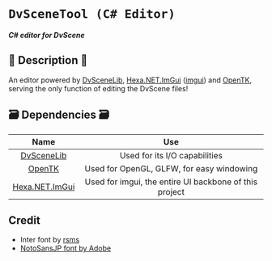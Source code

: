 # `DvSceneTool (C# Editor)`

**_C# editor for DvScene_**

## 📜 Description 📜

An editor powered by <a href="https://github.com/Ashrindy/DvSceneLib">DvSceneLib</a>, <a href="https://github.com/HexaEngine/Hexa.NET.ImGui">Hexa.NET.ImGui</a> (<a href="https://github.com/ocornut/imgui">imgui</a>) and <a href="https://opentk.net/">OpenTK</a>, serving the only function of editing the DvScene files!

## 🗃 Dependencies 🗃

|                                   Name                                    |                          Use                           |
| :-----------------------------------------------------------------------: | :----------------------------------------------------: |
|      <a href="https://github.com/Ashrindy/DvSceneLib">DvSceneLib</a>      |             Used for its I/O capabilities              |
|                 <a href="https://opentk.net/">OpenTK</a>                  |       Used for OpenGL, GLFW, for easy windowing        |
| <a href="https://github.com/HexaEngine/Hexa.NET.ImGui">Hexa.NET.ImGui</a> | Used for imgui, the entire UI backbone of this project |

## Credit

- Inter font by <a href="https://github.com/rsms/inter](https://github.com/rsms/inter">rsms
- NotoSansJP font by Adobe
